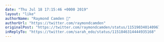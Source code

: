 ```yaml
---
date: "Thu Jul 18 17:15:46 +0000 2019"
layout: "like"
authorName: "Raymond Camden 🥑"
authorUrl: "https://twitter.com/raymondcamden"
originalPost: "https://twitter.com/raymondcamden/status/1151903401409679365"
inReplyTo: "https://twitter.com/sarah_edo/status/1151846314444935168"
---
```

